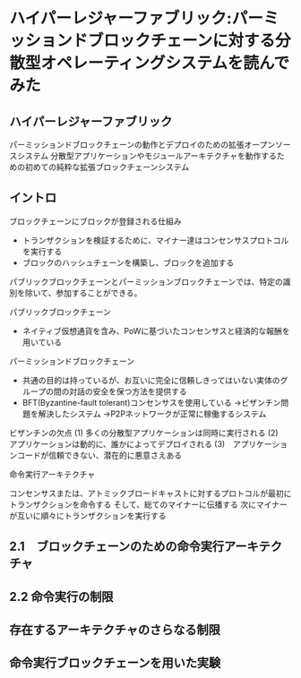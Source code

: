 # ハイパーレジャーファブリック:パーミッションドブロックチェーンに対する分散型オペレーティングシステムを読んでみた

## ハイパーレジャーファブリック

 パーミッションドブロックチェーンの動作とデプロイのための拡張オープンソースシステム
 分散型アプリケーションやモジュールアーキテクチャを動作するための初めての純粋な拡張ブロックチェーンシステム
 
 
## イントロ

 ブロックチェーンにブロックが登録される仕組み
 - トランザクションを検証するために、マイナー達はコンセンサスプロトコルを実行する
 - ブロックのハッシュチェーンを構築し、ブロックを追加する
 
 パブリックブロックチェーンとパーミッションブロックチェーンでは、特定の識別を除いて、参加することができる。
 
 パブリックブロックチェーン
 - ネイティブ仮想通貨を含み、PoWに基づいたコンセンサスと経済的な報酬を用いている
 
 パーミッションドブロックチェーン
 - 共通の目的は持っているが、お互いに完全に信頼しきってはいない実体のグループの間の対話の安全を保つ方法を提供する
 - BFT(Byzantine-fault tolerant)コンセンサスを使用している
 →ビザンチン問題を解決したシステム
 →P2Pネットワークが正常に稼働するシステム
 
 ビザンチンの欠点
 (1) 多くの分散型アプリケーションは同時に実行される
 (2)　アプリケーションは動的に、誰かによってデプロイされる
 (3)　アプリケーションコードが信頼できない、潜在的に悪意さえある
 
 命令実行アーキテクチャ
 
 コンセンサスまたは、アトミックブロードキャストに対するプロトコルが最初にトランザクションを命令する
 そして、総てのマイナーに伝播する
 次にマイナーが互いに順々にトランザクションを実行する
 
## 2.1　ブロックチェーンのための命令実行アーキテクチャ



## 2.2 命令実行の制限

## 存在するアーキテクチャのさらなる制限

## 命令実行ブロックチェーンを用いた実験



 
 
